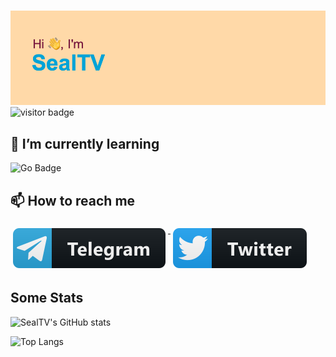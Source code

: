 #

![Hi!](./header.png)
![visitor badge](https://visitor-badge.glitch.me/badge?page_id=SealTV.visitor-badge)

<!--
**SealTV/SealTV** is a ✨ _special_ ✨ repository because its `README.md` (this file) appears on your GitHub profile.

Here are some ideas to get you started:

- 🔭 I’m currently working on ...
- 🌱 I’m currently learning ...
- 👯 I’m looking to collaborate on ...
- 🤔 I’m looking for help with ...
- 💬 Ask me about ...
- 📫 How to reach me: ...
- 😄 Pronouns: ...
- ⚡ Fun fact: ...
-->

## 🌱 I’m currently learning

![Go Badge](https://img.shields.io/badge/Go-00ADD8?logo=go&logoColor=fff&style=for-the-badge) 
<!--![Solidity Badge](https://img.shields.io/badge/Solidity-363636?logo=solidity&logoColor=fff&style=for-the-badge)
![Rust Badge](https://img.shields.io/badge/Rust-000?logo=rust&logoColor=fff&style=for-the-badge)
![Swift Badge](https://img.shields.io/badge/Swift-F05138?logo=swift&logoColor=fff&style=for-the-badge)
-->
## 📫 How to reach me

<p align="left">
   <a href="https://t.me/SealTV">
    <img src="svg/social/telegram.svg" alt="@SealTV" style="vertical-align:top; margin:6px 4px">
  </a>
  <a href="https://twitter.com/SealTV_">
    <img src="svg/social/twitter.svg" alt="twitter" style="vertical-align:top; margin:6px 4px">
  </a>
</p>

## Some Stats

![SealTV's GitHub stats](https://github-readme-stats.vercel.app/api?username=SealTV&show_icons=true&theme=dracula&count_private=true)

![Top Langs](https://github-readme-stats.vercel.app/api/top-langs/?username=SealTV&langs_count=5&theme=dracula&show_icons=true&exclude_repo=iridium-diplom,VeeamTest,NeiralNet)

<!--
[![willianrod's wakatime stats](https://github-readme-stats.vercel.app/api/wakatime?username=SealTV)](https://github.com/anuraghazra/github-readme-stats)
-->
